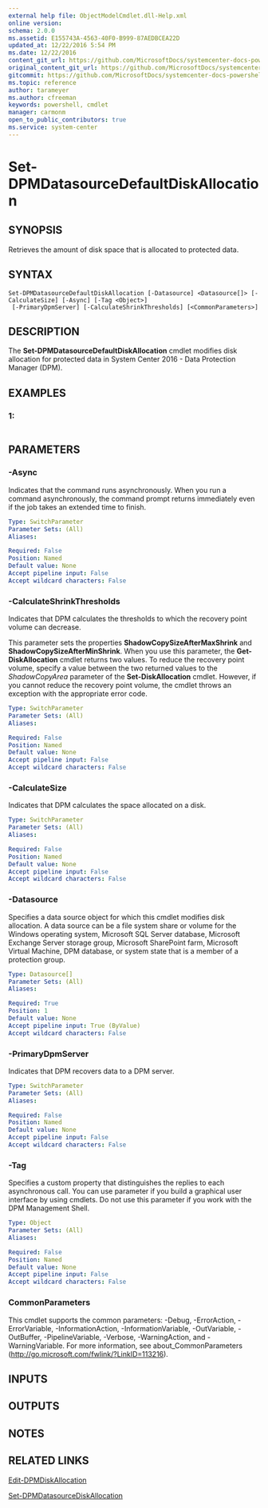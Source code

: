 ```yaml
---
external help file: ObjectModelCmdlet.dll-Help.xml
online version: 
schema: 2.0.0
ms.assetid: E155743A-4563-40F0-B999-87AEDBCEA22D
updated_at: 12/22/2016 5:54 PM
ms.date: 12/22/2016
content_git_url: https://github.com/MicrosoftDocs/systemcenter-docs-powershell/blob/master/systemcenter-cmdlets/SystemCenter2016/DataProtectionManager/vlatest/Set-DPMDatasourceDefaultDiskAllocation.md
original_content_git_url: https://github.com/MicrosoftDocs/systemcenter-docs-powershell/blob/master/systemcenter-cmdlets/SystemCenter2016/DataProtectionManager/vlatest/Set-DPMDatasourceDefaultDiskAllocation.md
gitcommit: https://github.com/MicrosoftDocs/systemcenter-docs-powershell/blob/17c3a51bd892aad46c731d9f381f0704b4815004/systemcenter-cmdlets/SystemCenter2016/DataProtectionManager/vlatest/Set-DPMDatasourceDefaultDiskAllocation.md
ms.topic: reference
author: tarameyer
ms.author: cfreeman
keywords: powershell, cmdlet
manager: carmonm
open_to_public_contributors: true
ms.service: system-center
---
```


# Set-DPMDatasourceDefaultDiskAllocation

## SYNOPSIS
Retrieves the amount of disk space that is allocated to protected data.

## SYNTAX

```
Set-DPMDatasourceDefaultDiskAllocation [-Datasource] <Datasource[]> [-CalculateSize] [-Async] [-Tag <Object>]
 [-PrimaryDpmServer] [-CalculateShrinkThresholds] [<CommonParameters>]
```

## DESCRIPTION
The **Set-DPMDatasourceDefaultDiskAllocation** cmdlet modifies disk allocation for protected data in System Center 2016 - Data Protection Manager (DPM).

## EXAMPLES

### 1:
```

```

## PARAMETERS

### -Async
Indicates that the command runs asynchronously.
When you run a command asynchronously, the command prompt returns immediately even if the job takes an extended time to finish.

```yaml
Type: SwitchParameter
Parameter Sets: (All)
Aliases: 

Required: False
Position: Named
Default value: None
Accept pipeline input: False
Accept wildcard characters: False
```

### -CalculateShrinkThresholds
Indicates that DPM calculates the thresholds to which the recovery point volume can decrease.

This parameter sets the properties **ShadowCopySizeAfterMaxShrink** and **ShadowCopySizeAfterMinShrink**.
When you use this parameter, the **Get-DiskAllocation** cmdlet returns two values.
To reduce the recovery point volume, specify a value between the two returned values to the *ShadowCopyArea* parameter of the **Set-DiskAllocation** cmdlet.
However, if you cannot reduce the recovery point volume, the cmdlet throws an exception with the appropriate error code.

```yaml
Type: SwitchParameter
Parameter Sets: (All)
Aliases: 

Required: False
Position: Named
Default value: None
Accept pipeline input: False
Accept wildcard characters: False
```

### -CalculateSize
Indicates that DPM calculates the space allocated on a disk.

```yaml
Type: SwitchParameter
Parameter Sets: (All)
Aliases: 

Required: False
Position: Named
Default value: None
Accept pipeline input: False
Accept wildcard characters: False
```

### -Datasource
Specifies a data source object for which this cmdlet modifies disk allocation.
A data source can be a file system share or volume for the Windows operating system, Microsoft SQL Server database, Microsoft Exchange Server storage group, Microsoft SharePoint farm, Microsoft Virtual Machine, DPM database, or system state that is a member of a protection group.

```yaml
Type: Datasource[]
Parameter Sets: (All)
Aliases: 

Required: True
Position: 1
Default value: None
Accept pipeline input: True (ByValue)
Accept wildcard characters: False
```

### -PrimaryDpmServer
Indicates that DPM recovers data to a DPM server.

```yaml
Type: SwitchParameter
Parameter Sets: (All)
Aliases: 

Required: False
Position: Named
Default value: None
Accept pipeline input: False
Accept wildcard characters: False
```

### -Tag
Specifies a custom property that distinguishes the replies to each asynchronous call.
You can use parameter if you build a graphical user interface by using cmdlets.
Do not use this parameter if you work with the DPM Management Shell.

```yaml
Type: Object
Parameter Sets: (All)
Aliases: 

Required: False
Position: Named
Default value: None
Accept pipeline input: False
Accept wildcard characters: False
```

### CommonParameters
This cmdlet supports the common parameters: -Debug, -ErrorAction, -ErrorVariable, -InformationAction, -InformationVariable, -OutVariable, -OutBuffer, -PipelineVariable, -Verbose, -WarningAction, and -WarningVariable. For more information, see about_CommonParameters (http://go.microsoft.com/fwlink/?LinkID=113216).

## INPUTS

## OUTPUTS

## NOTES

## RELATED LINKS

[Edit-DPMDiskAllocation](xref:SystemCenter2016/DataProtectionManager/vlatest/Edit-DPMDiskAllocation.md)

[Set-DPMDatasourceDiskAllocation](xref:SystemCenter2016/DataProtectionManager/vlatest/Set-DPMDatasourceDiskAllocation.md)

